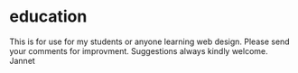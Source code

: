 # education
This is for use for my students or anyone learning web design. Please send your comments for improvment.  Suggestions always kindly welcome. Jannet
